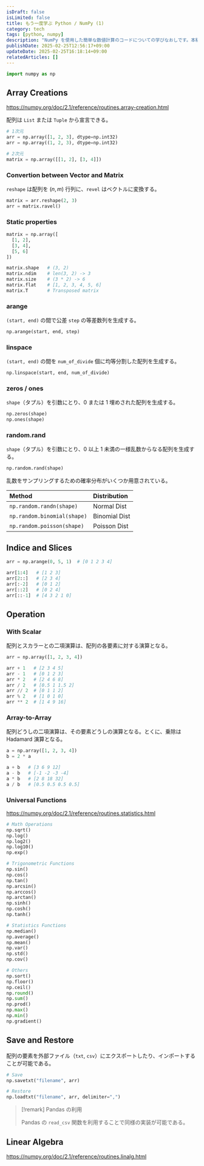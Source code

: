 ```yaml
---
isDraft: false
isLimited: false
title: もう一度学ぶ Python / NumPy (1)
category: tech
tags: [python, numpy]
description: "NumPy を使用した簡単な数値計算のコードについての学びなおしです。本稿では、基本的な配列宣言とメソッドをまとめます。"
publishDate: 2025-02-25T12:56:17+09:00
updateDate: 2025-02-25T16:18:14+09:00
relatedArticles: []
---
```


```py
import numpy as np
```

## Array Creations

https://numpy.org/doc/2.1/reference/routines.array-creation.html

配列は `List` または `Tuple` から宣言できる。

```py
# 1次元
arr = np.array([1, 2, 3], dtype=np.int32)
arr = np.array((1, 2, 3), dtype=np.int32)

# 2次元
matrix = np.array([[1, 2], [3, 4]])
```

### Convertion between Vector and Matrix

`reshape` は配列を $(n, m)$ 行列に、`revel` はベクトルに変換する。

```py
matrix = arr.reshape(2, 3)
arr = matrix.ravel()
```

### Static properties

```py
matrix = np.array([
  [1, 2],
  [3, 4],
  [5, 6]
])
```

```py
matrix.shape   # (3, 2)
matrix.ndim    # len(3, 2) -> 3
matrix.size    # (3 * 2) -> 6
matrix.flat    # [1, 2, 3, 4, 5, 6]
matrix.T       # Transposed matrix
```

### arange

`(start, end)` の間で公差 `step` の等差数列を生成する。

```py
np.arange(start, end, step)
```

### linspace

`(start, end)` の間を `num_of_divide` 個に均等分割した配列を生成する。

```py
np.linspace(start, end, num_of_divide)
```

### zeros / ones

`shape`（タプル）を引数にとり、0 または 1 埋めされた配列を生成する。

```py
np.zeros(shape)
np.ones(shape)
```

### random.rand

`shape`（タプル）を引数にとり、0 以上 1 未満の一様乱数からなる配列を生成する。

```py
np.random.rand(shape)
```

乱数をサンプリングするための確率分布がいくつか用意されている。

| Method                      | Distribution  |
| :-------------------------- | :------------ |
| `np.random.randn(shape)`    | Normal Dist   |
| `np.random.binomial(shape)` | Binomial Dist |
| `np.random.poisson(shape)`  | Poisson Dist  |

## Indice and Slices

```py
arr = np.arange(0, 5, 1)  # [0 1 2 3 4]
```

```py
arr[1:4]   # [1 2 3]
arr[2::]   # [2 3 4]
arr[:-2]   # [0 1 2]
arr[::2]   # [0 2 4]
arr[::-1]  # [4 3 2 1 0]
```

## Operation

### With Scalar

配列とスカラーとの二項演算は、配列の各要素に対する演算となる。

```py
arr = np.array([1, 2, 3, 4])
```

```py
arr + 1   # [2 3 4 5]
arr - 1   # [0 1 2 3]
arr * 2   # [2 4 6 8]
arr / 2   # [0.5 1 1.5 2]
arr // 2  # [0 1 1 2]
arr % 2   # [1 0 1 0]
arr ** 2  # [1 4 9 16]
```

### Array-to-Array

配列どうしの二項演算は、その要素どうしの演算となる。とくに、乗除は Hadamard 演算となる。

```py
a = np.array([1, 2, 3, 4])
b = 2 * a
```

```py
a + b   # [3 6 9 12]
a - b   # [-1 -2 -3 -4]
a * b   # [2 8 18 32]
a / b   # [0.5 0.5 0.5 0.5]
```

### Universal Functions



https://numpy.org/doc/2.1/reference/routines.statistics.html

```py
# Math Operations
np.sqrt()
np.log()
np.log2()
np.log10()
np.exp()

# Trigonometric Functions
np.sin()
np.cos()
np.tan()
np.arcsin()
np.arccos()
np.arctan()
np.sinh()
np.cosh()
np.tanh()

# Statistics Functions
np.median()
np.average()
np.mean()
np.var()
np.std()
np.cov()

# Others
np.sort()
np.floor()
np.ceil()
np.round()
np.sum()
np.prod()
np.max()
np.min()
np.gradient()
```

## Save and Restore

配列の要素を外部ファイル（`txt`, `csv`）にエクスポートしたり、インポートすることが可能である。

```py
# Save
np.savetxt("filename", arr)

# Restore
np.loadtxt("filename", arr, delimiter=",")
```

> [!remark] Pandas の利用
>
> Pandas の `read_csv` 関数を利用することで同様の実装が可能である。

## Linear Algebra

https://numpy.org/doc/2.1/reference/routines.linalg.html






